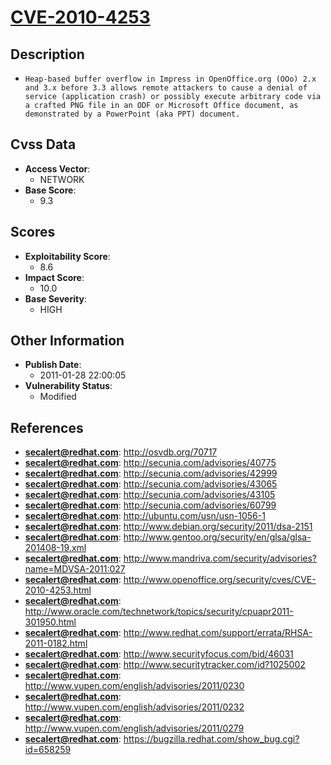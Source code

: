 
# [CVE-2010-4253](http://osvdb.org/70717)

## Description

- `Heap-based buffer overflow in Impress in OpenOffice.org (OOo) 2.x and 3.x before 3.3 allows remote attackers to cause a denial of service (application crash) or possibly execute arbitrary code via a crafted PNG file in an ODF or Microsoft Office document, as demonstrated by a PowerPoint (aka PPT) document.`

## Cvss Data

- **Access Vector**:
  - NETWORK
- **Base Score**:
  - 9.3

## Scores

- **Exploitability Score**:
  - 8.6
- **Impact Score**:
  - 10.0
- **Base Severity**:
  - HIGH

## Other Information

- **Publish Date**:
  - 2011-01-28 22:00:05
- **Vulnerability Status**:
  - Modified

## References

- **secalert@redhat.com**: http://osvdb.org/70717
- **secalert@redhat.com**: http://secunia.com/advisories/40775
- **secalert@redhat.com**: http://secunia.com/advisories/42999
- **secalert@redhat.com**: http://secunia.com/advisories/43065
- **secalert@redhat.com**: http://secunia.com/advisories/43105
- **secalert@redhat.com**: http://secunia.com/advisories/60799
- **secalert@redhat.com**: http://ubuntu.com/usn/usn-1056-1
- **secalert@redhat.com**: http://www.debian.org/security/2011/dsa-2151
- **secalert@redhat.com**: http://www.gentoo.org/security/en/glsa/glsa-201408-19.xml
- **secalert@redhat.com**: http://www.mandriva.com/security/advisories?name=MDVSA-2011:027
- **secalert@redhat.com**: http://www.openoffice.org/security/cves/CVE-2010-4253.html
- **secalert@redhat.com**: http://www.oracle.com/technetwork/topics/security/cpuapr2011-301950.html
- **secalert@redhat.com**: http://www.redhat.com/support/errata/RHSA-2011-0182.html
- **secalert@redhat.com**: http://www.securityfocus.com/bid/46031
- **secalert@redhat.com**: http://www.securitytracker.com/id?1025002
- **secalert@redhat.com**: http://www.vupen.com/english/advisories/2011/0230
- **secalert@redhat.com**: http://www.vupen.com/english/advisories/2011/0232
- **secalert@redhat.com**: http://www.vupen.com/english/advisories/2011/0279
- **secalert@redhat.com**: https://bugzilla.redhat.com/show_bug.cgi?id=658259
